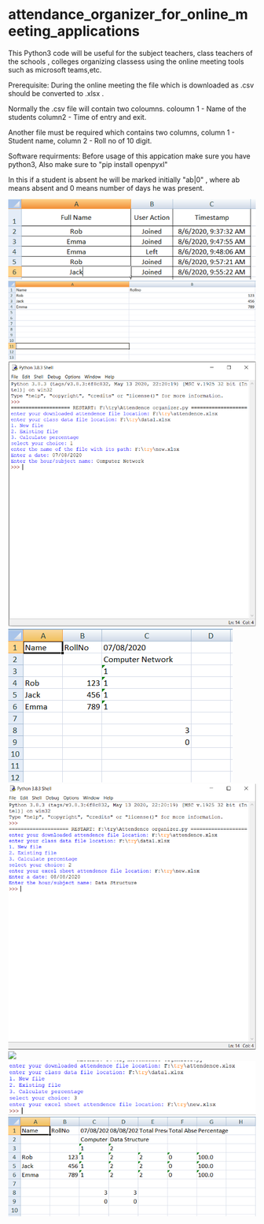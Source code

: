 # attendance_organizer_for_online_meeting_applications

This Python3 code will be useful for the subject teachers, class teachers of the schools , colleges organizing classess using the online meeting tools such as microsoft teams,etc.

Prerequisite:
            During the online meeting the file which is downloaded as .csv should be converted to .xlsx .

Normally the .csv file will contain two coloumns. coloumn 1 - Name of the students column2 - Time of entry and exit.

Another file must be required which contains two columns, column 1 - Student name, column 2 - Roll no of 10 digit.

Software requirments:
              Before usage of this appication make sure you have python3,
              Also make sure to "pip install openpyxl"

In this if a student is absent he will be marked initially "ab|0" , where ab means absent and 0 means number of days he was present.

![](images/attendence.PNG)
![](images/data.PNG)
![](images/1.PNG)
![](images/1.1.PNG)
![](images/2.PNG)
![](images/2.2.PNG)
![](images/3.PNG)
![](images/3.3.PNG)

